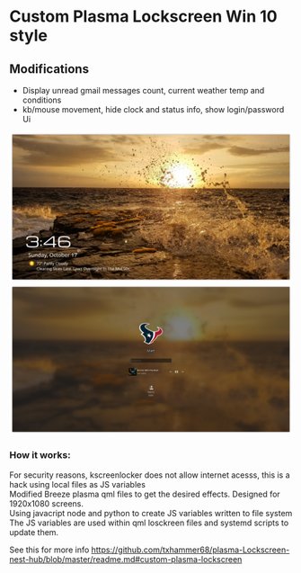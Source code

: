 # Custom Plasma Lockscreen Win 10 style

## Modifications
* Display unread gmail messages count, current weather temp and conditions
* kb/mouse movement, hide clock and status info, show login/password Ui


![Plasma Lockscreen](Screenshot_20211017_154639.png)
![Plasma Lockscreen](Screenshot_20211017_154629.png)

### How it works:
For security reasons, kscreenlocker does not allow internet acesss, 
this is a hack using local files as JS variables <br/>
Modified Breeze plasma qml files to get the desired effects. Designed for 1920x1080 screens. <br/>
Using javacript node and python to create JS variables written to file system <br/>
The JS variables are used within qml losckreen files and systemd scripts to update them. <br/>

See this for more info https://github.com/txhammer68/plasma-Lockscreen-nest-hub/blob/master/readme.md#custom-plasma-lockscreen

